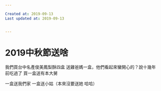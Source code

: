 ```yaml
---

Created at: 2019-09-13
Last updated at: 2019-09-13


---
```


# 2019中秋節送啥


我們買台中名產俊美鳳梨酥四盒
送雞爸媽一盒，他們看起來蠻開心的？說十幾年前吃過了
買一盒送有本大舅

一盒送我們家
一盒送小姑（本來沒要送她 哈哈）

